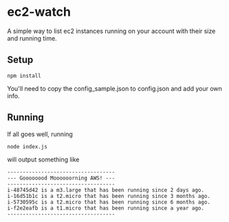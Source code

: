 # ec2-watch

A simple way to list ec2 instances running on your account with their size 
and running time.

## Setup

```
npm install
```

You'll need to copy the config_sample.json to config.json and add your own info.

## Running

If all goes well, running

```
node index.js
```

will output something like

```
-----------------------------------
--- Goooooood Moooooorning AWS! ---
-----------------------------------
i-48745d42 is a m3.large that has been running since 2 days ago.
i-16d51b1c is a t2.micro that has been running since 3 months ago.
i-5730595c is a t2.micro that has been running since 6 months ago.
i-f2e2eafb is a t1.micro that has been running since a year ago.
-----------------------------------
```
